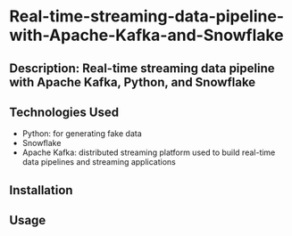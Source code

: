 # Real-time-streaming-data-pipeline-with-Apache-Kafka-and-Snowflake

## Description: Real-time streaming data pipeline with Apache Kafka, Python, and Snowflake

## Technologies Used

* Python: for generating fake data
* Snowflake
* Apache Kafka:  distributed streaming platform used to build real-time data pipelines and streaming applications

## Installation

## Usage
